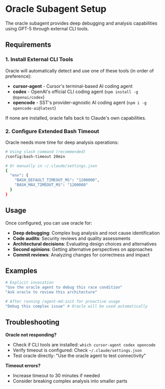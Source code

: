 # Oracle Subagent Setup

The oracle subagent provides deep debugging and analysis capabilities using GPT-5 through external CLI tools.

## Requirements

### 1. Install External CLI Tools

Oracle will automatically detect and use one of these tools (in order of preference):

- **cursor-agent** - Cursor's terminal-based AI coding agent
- **codex** - OpenAI's official CLI coding agent (`npm install -g @openai/codex`)
- **opencode** - SST's provider-agnostic AI coding agent (`npm i -g opencode-ai@latest`)

If none are installed, oracle falls back to Claude's own capabilities.

### 2. Configure Extended Bash Timeout

Oracle needs more time for deep analysis operations:

```bash
# Using slash command (recommended)
/config:bash-timeout 20min

# Or manually in ~/.claude/settings.json
{
  "env": {
    "BASH_DEFAULT_TIMEOUT_MS": "1200000",
    "BASH_MAX_TIMEOUT_MS": "1200000"
  }
}
```

## Usage

Once configured, you can use oracle for:

- **Deep debugging**: Complex bug analysis and root cause identification
- **Code audits**: Security reviews and quality assessments
- **Architectural decisions**: Evaluating design choices and alternatives
- **Second opinions**: Getting alternative perspectives on approaches
- **Commit reviews**: Analyzing changes for correctness and impact

## Examples

```bash
# Explicit invocation
"Use the oracle agent to debug this race condition"
"Ask oracle to review this architecture"

# After running /agent-md:init for proactive usage
"Debug this complex issue" # Oracle will be used automatically
```

## Troubleshooting

**Oracle not responding?**
- Check if CLI tools are installed: `which cursor-agent codex opencode`
- Verify timeout is configured: Check `~/.claude/settings.json`
- Test oracle directly: "Use the oracle agent to test connectivity"

**Timeout errors?**
- Increase timeout to 30 minutes if needed
- Consider breaking complex analysis into smaller parts